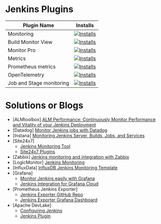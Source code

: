 
# Jenkins Plugins

|  Plugin Name   | Installs  |
|  ----  | ----  |
| Monitoring | [![Installs](https://img.shields.io/jenkins/plugin/i/monitoring.svg?color=blue)](https://plugins.jenkins.io/monitoring/) |
| Build Monitor View  | [![Installs](https://img.shields.io/jenkins/plugin/i/build-monitor-plugin.svg?color=blue)](https://plugins.jenkins.io/build-monitor-plugin) |
| Monitor Pro | [![Installs](https://img.shields.io/jenkins/plugin/i/monitor-pro.svg?color=blue)](https://plugins.jenkins.io/monitor-pro/) |
| Metrics | [![Installs](https://img.shields.io/jenkins/plugin/i/metrics.svg?color=blue)](https://plugins.jenkins.io/metrics/) |
| Prometheus metrics | [![Installs](https://img.shields.io/jenkins/plugin/i/prometheus.svg?color=blue)](https://plugins.jenkins.io/prometheus/) |
| OpenTelemetry | [![Installs](https://img.shields.io/jenkins/plugin/i/opentelemetry.svg?color=blue)](https://plugins.jenkins.io/opentelemetry/) |
| Job and Stage monitoring | [![Installs](https://img.shields.io/jenkins/plugin/i/github-autostatus.svg?color=blue)](https://plugins.jenkins.io/github-autostatus/) |

# Solutions or Blogs

- [ALMtoolbox] [ALM Performance: Continuously Monitor Performance and Vitality of your Jenkins Deployment](https://www.almtoolbox.com/jenkins-monitoring.php)
- [Datadog] [Monitor Jenkins jobs with Datadog](https://www.datadoghq.com/blog/monitor-jenkins-datadog/)
- [Instana] [Monitoring Jenkins Server, Builds, Jobs, and Services](https://www.instana.com/blog/monitoring-jenkins-using-instana/)
- [Site24x7] 
  - [Jenkins Monitoring Tool](https://www.site24x7.com/plugins/jenkins-monitoring.html)
  - [Site24x7 Plugins](https://github.com/site24x7/plugins)
- [Zabbix] [Jenkins monitoring and integration with Zabbix](https://www.zabbix.com/cn/integrations/jenkins)
- [LogicMonitor] [Jenkins Monitoring](https://www.logicmonitor.com/support/jenkins-monitoring)
- [InfluxData] [InfluxDB Jenkins Monitoring Template](https://www.influxdata.com/influxdb-templates/jenkins-monitoring/)
- [Grafana] 
  - [Monitor Jenkins easily with Grafana](https://grafana.com/solutions/jenkins/monitor/)
  - [Jenkins integration for Grafana Cloud](https://grafana.com/docs/grafana-cloud/data-configuration/integrations/integration-reference/integration-jenkins/)
- [Prometheus Jenkins Exporter]
  - [Jenkins Exporter GitHub Repo](https://github.com/akawork/jenkins-exporter)
  - [Jenkins Exporter Grafana Dashboard](https://grafana.com/grafana/dashboards/10762-jenkins-exporter/)
- [Apache DevLake] 
  - [Configuring Jenkins](https://devlake.apache.org/docs/UserManuals/ConfigUI/Jenkins)
  - [Jenkins Plugin](https://devlake.apache.org/docs/Plugins/jenkins)  

